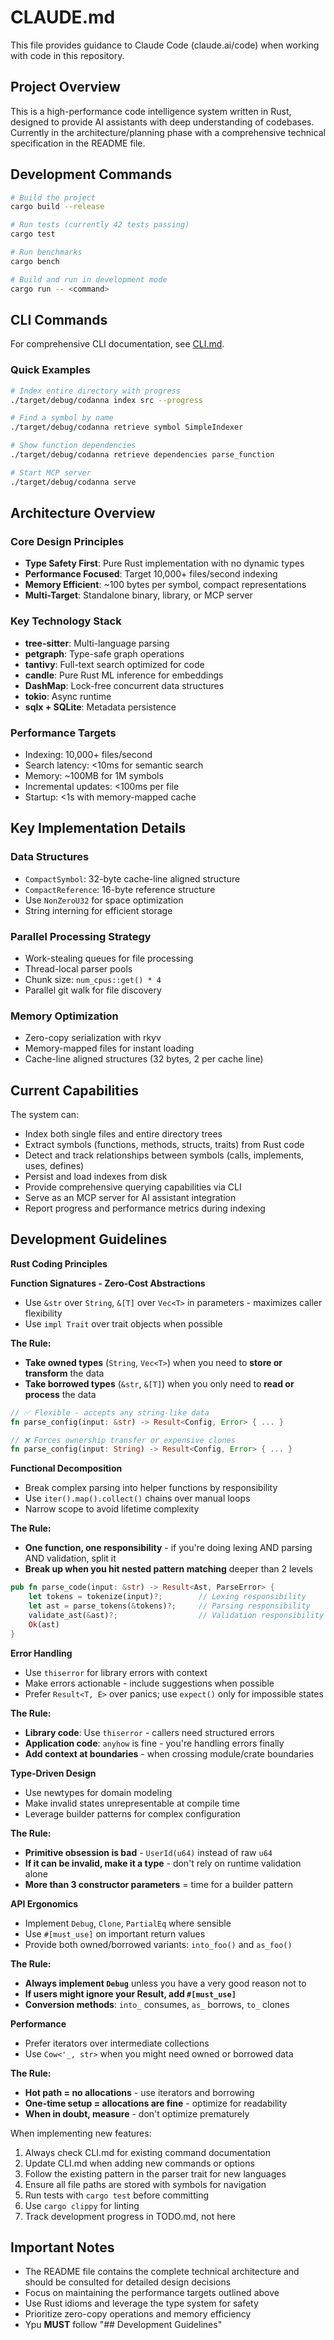 # CLAUDE.md

This file provides guidance to Claude Code (claude.ai/code) when working with code in this repository.

## Project Overview

This is a high-performance code intelligence system written in Rust, designed to provide AI assistants with deep understanding of codebases. Currently in the architecture/planning phase with a comprehensive technical specification in the README file.

## Development Commands

```bash
# Build the project
cargo build --release

# Run tests (currently 42 tests passing)
cargo test

# Run benchmarks
cargo bench

# Build and run in development mode
cargo run -- <command>
```

## CLI Commands

For comprehensive CLI documentation, see [CLI.md](./CLI.md).

### Quick Examples

```bash
# Index entire directory with progress
./target/debug/codanna index src --progress

# Find a symbol by name
./target/debug/codanna retrieve symbol SimpleIndexer

# Show function dependencies
./target/debug/codanna retrieve dependencies parse_function

# Start MCP server
./target/debug/codanna serve
```

## Architecture Overview

### Core Design Principles

- **Type Safety First**: Pure Rust implementation with no dynamic types
- **Performance Focused**: Target 10,000+ files/second indexing
- **Memory Efficient**: ~100 bytes per symbol, compact representations
- **Multi-Target**: Standalone binary, library, or MCP server

### Key Technology Stack

- **tree-sitter**: Multi-language parsing
- **petgraph**: Type-safe graph operations
- **tantivy**: Full-text search optimized for code
- **candle**: Pure Rust ML inference for embeddings
- **DashMap**: Lock-free concurrent data structures
- **tokio**: Async runtime
- **sqlx + SQLite**: Metadata persistence

### Performance Targets

- Indexing: 10,000+ files/second
- Search latency: <10ms for semantic search
- Memory: ~100MB for 1M symbols
- Incremental updates: <100ms per file
- Startup: <1s with memory-mapped cache

## Key Implementation Details

### Data Structures

- `CompactSymbol`: 32-byte cache-line aligned structure
- `CompactReference`: 16-byte reference structure
- Use `NonZeroU32` for space optimization
- String interning for efficient storage

### Parallel Processing Strategy

- Work-stealing queues for file processing
- Thread-local parser pools
- Chunk size: `num_cpus::get() * 4`
- Parallel git walk for file discovery

### Memory Optimization

- Zero-copy serialization with rkyv
- Memory-mapped files for instant loading
- Cache-line aligned structures (32 bytes, 2 per cache line)

## Current Capabilities

The system can:

- Index both single files and entire directory trees
- Extract symbols (functions, methods, structs, traits) from Rust code
- Detect and track relationships between symbols (calls, implements, uses, defines)
- Persist and load indexes from disk
- Provide comprehensive querying capabilities via CLI
- Serve as an MCP server for AI assistant integration
- Report progress and performance metrics during indexing

## Development Guidelines

**Rust Coding Principles**

**Function Signatures - Zero-Cost Abstractions**

- Use `&str` over `String`, `&[T]` over `Vec<T>` in parameters - maximizes caller flexibility
- Use `impl Trait` over trait objects when possible

**The Rule:**

- **Take owned types** (`String`, `Vec<T>`) when you need to **store or transform** the data
- **Take borrowed types** (`&str`, `&[T]`) when you only need to **read or process** the data

```rust
// ✅ Flexible - accepts any string-like data
fn parse_config(input: &str) -> Result<Config, Error> { ... }

// ❌ Forces ownership transfer or expensive clones
fn parse_config(input: String) -> Result<Config, Error> { ... }
```

**Functional Decomposition**

- Break complex parsing into helper functions by responsibility
- Use `iter().map().collect()` chains over manual loops
- Narrow scope to avoid lifetime complexity

**The Rule:**

- **One function, one responsibility** - if you're doing lexing AND parsing AND validation, split it
- **Break up when you hit nested pattern matching** deeper than 2 levels

```rust
pub fn parse_code(input: &str) -> Result<Ast, ParseError> {
    let tokens = tokenize(input)?;        // Lexing responsibility
    let ast = parse_tokens(&tokens)?;     // Parsing responsibility
    validate_ast(&ast)?;                  // Validation responsibility
    Ok(ast)
}
```

**Error Handling**

- Use `thiserror` for library errors with context
- Make errors actionable - include suggestions when possible
- Prefer `Result<T, E>` over panics; use `expect()` only for impossible states

**The Rule:**

- **Library code**: Use `thiserror` - callers need structured errors
- **Application code**: `anyhow` is fine - you're handling errors finally
- **Add context at boundaries** - when crossing module/crate boundaries

**Type-Driven Design**

- Use newtypes for domain modeling
- Make invalid states unrepresentable at compile time
- Leverage builder patterns for complex configuration

**The Rule:**

- **Primitive obsession is bad** - `UserId(u64)` instead of raw `u64`
- **If it can be invalid, make it a type** - don't rely on runtime validation alone
- **More than 3 constructor parameters** = time for a builder pattern

**API Ergonomics**

- Implement `Debug`, `Clone`, `PartialEq` where sensible
- Use `#[must_use]` on important return values
- Provide both owned/borrowed variants: `into_foo()` and `as_foo()`

**The Rule:**

- **Always implement `Debug`** unless you have a very good reason not to
- **If users might ignore your Result, add `#[must_use]`**
- **Conversion methods**: `into_` consumes, `as_` borrows, `to_` clones

**Performance**

- Prefer iterators over intermediate collections
- Use `Cow<'_, str>` when you might need owned or borrowed data

**The Rule:**

- **Hot path = no allocations** - use iterators and borrowing
- **One-time setup = allocations are fine** - optimize for readability
- **When in doubt, measure** - don't optimize prematurely

When implementing new features:

1. Always check CLI.md for existing command documentation
2. Update CLI.md when adding new commands or options
3. Follow the existing pattern in the parser trait for new languages
4. Ensure all file paths are stored with symbols for navigation
5. Run tests with `cargo test` before committing
6. Use `cargo clippy` for linting
7. Track development progress in TODO.md, not here

## Important Notes

- The README file contains the complete technical architecture and should be consulted for detailed design decisions
- Focus on maintaining the performance targets outlined above
- Use Rust idioms and leverage the type system for safety
- Prioritize zero-copy operations and memory efficiency
- Ypu **MUST** follow "## Development Guidelines"
